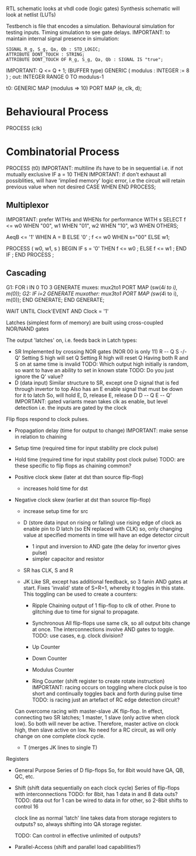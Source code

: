<!-- SPDX-License-Identifier: zlib-acknowledgement -->
RTL schematic looks at vhdl code (logic gates)
Synthesis schematic will look at netlist (LUTs)

Testbench is file that encodes a simulation.
Behavioural simulation for testing inputs.
Timing simulation to see gate delays. 
IMPORTANT: to maintain internal signal presence in simulation:
```
SIGNAL R_g, S_g, Qa, Qb : STD_LOGIC;
ATTRIBUTE DONT_TOUCH : STRING;
ATTRIBUTE DONT_TOUCH OF R_g, S_g, Qa, Qb : SIGNAL IS "true";
```

IMPORTANT: Q <= Q + 1; (BUFFER type)
GENERIC ( modulus : INTEGER := 8 ) ;
out: INTEGER RANGE 0 TO modulus-1

t0: GENERIC MAP (modulus => 10)
    PORT MAP (e, clk, d);


# Behavioural Process
PROCESS (clk)

# Combinatorial Process
PROCESS (t0)
  IMPORTANT: multiline ifs have to be in sequential
  i.e. if not mutually exclusive
  IF a = 10 THEN 
  IMPORTANT: if don't exhaust all possiblities,
  will have 'implied memory' logic error, i.e
  the circuit will retain previous value when not desired
  CASE WHEN 
END PROCESS;

## Multiplexor
IMPORTANT: prefer WITHs and WHENs for performance
WITH s SELECT
  f <= w0 WHEN "00",
       w1 WHEN "01",
       w2 WHEN "10",
       w3 WHEN OTHERS;

AeqB <= '1' WHEN A = B ELSE '0' ;
f <= w0 WHEN s="00" ELSE w1;

PROCESS ( w0, w1, s )
BEGIN
  IF s = '0' THEN
    f <= w0 ;
  ELSE
    f <= w1 ;
  END IF ;
END PROCESS ;


## Cascading
G1: FOR i IN 0 TO 3 GENERATE
  muxes: mux2to1 PORT MAP (sw(4*i to i), m(0));
  G2: IF i=2 GENERATE
    muxother: mux3to1 PORT MAP (sw(4*i to i), m(0));
  END GENERATE;
END GENERATE;

WAIT UNTIL Clock'EVENT AND Clock = '1'



Latches (simplest form of memory) are built using cross-coupled NOR/NAND gates

The output 'latches' on, i.e. feeds back in
Latch types:
  - SR
    Implemented by crossing NOR gates (NOR 00 is only 11)
    R -\- Q
    S -/- Q'
    Setting S high will set Q
    Setting R high will reset Q
    Having both R and S on at same time is invalid
    TODO: Which output high initially is random, so want to have an ability to set in known state
    TODO: Do you just ignore the Q' value?
  - D (data input)
    Similar structure to SR, except one D signal that is fed through invertor to top
    Also has an E enable signal that must be down for it to latch
    So, will hold E, D, release E, release D
    D -- Q
    E -- Q'
  IMPORTANT: gated variants mean takes clk as enable, but level detection
  i.e. the inputs are gated by the clock

Flip flops respond to clock pulses.
* Propagation delay (time for output to change)
IMPORTANT: make sense in relation to chaining
* Setup time (required time for input stability pre clock pulse)
* Hold time (required time for input stability post clock pulse)
TODO: are these specific to flip flops as chaining common?
* Positive clock skew (later at dst than source flip-flop)
  - increases hold time for dst
* Negative clock skew (earlier at dst than source flip-flop) 
  - increase setup time for src


  - D (store data input on rising or falling)
  use rising edge of clock as enable pin to D latch (so EN replaced with CLK)
  so, only changing value at specified moments in time
  will have an edge detector circuit
    - 1 input and inversion to AND gate (the delay for invertor gives pulse)
    - simpler capacitor and resistor
  - SR
   has CLK, S and R
  - JK 
   Like SR, except has additional feedback, so 3 fanin AND gates at start.
   Fixes 'invalid' state of S=R=1, whereby it toggles in this state.
   This toggling can be used to create a counters:
     - Ripple
       Chaining output of 1 flip-flop to clk of other.
       Prone to glitching due to time for signal to propagate.
     - Synchronous 
       All flip-flops use same clk, so all output bits change at once.
       The interconnections involve AND gates to toggle.
      TODO: use cases, e.g. clock division?

     - Up Counter
     - Down Counter
     - Modulus Counter
     - Ring Counter (shift register to create rotate instruction)
   IMPORTANT: racing occurs on toggling where clock pulse is too short and continually toggles back and forth during pulse time
   TODO: is racing just an artefact of RC edge detection circuit?

   Can overcome racing with master-slave JK flip-flop.
   In effect, connecting two SR latches; 1 master, 1 slave (only active when clock low). 
   So both will never be active.
   Therefore, master active on clock high, then slave active on low.
   No need for a RC circuit, as will only change on one complete clock cycle.
  - T (merges JK lines to single T)

Registers
  - General Purpose
    Series of D flip-flops
    So, for 8bit would have QA, QB, QC, etc.

  - Shift (shift data sequentially on each clock cycle)
    Series of flip-flops with interconnections
    TODO: for 8bit, has 1 data in and 8 data outs?
    TODO: data out for 1 can be wired to data in for other, so 2-8bit shifts to control 16

    clock line as normal
    'latch' line takes data from storage registers to outputs?
    so, always shifting into QA storage register.

    TODO: Can control in effective unlimited of outputs?
  - Parallel-Access (shift and parallel load capabilities?)
